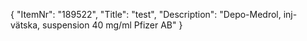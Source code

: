{
  "ItemNr": "189522",
  "Title": "test",
  "Description": "Depo-Medrol, inj-vätska, suspension 40 mg/ml Pfizer AB"
}